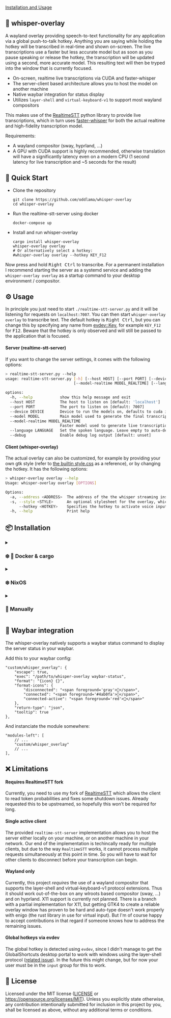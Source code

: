 [Installation and Usage](#-installation-and-usage)

## 💬 whisper-overlay

A wayland overlay providing speech-to-text functionality for any application via a global push-to-talk hotkey.
Anything you are saying while holding the hotkey will be transcribed in real-time and shown on-screen.
The live transcriptions use a faster but less accurate model but as soon as you pause speaking or release
the hotkey, the transcription will be updated using a second, more accurate model.
This resulting text will then be tryped into the window that is currently focused.

- On-screen, realtime live transcriptions via CUDA and faster-whisper
- The server-client based architecture allows you to host the model on another machine
- Native waybar integration for status display
- Utilizes `layer-shell` and `virtual-keyboard-v1` to support most wayland compositors

This makes use of the [RealtimeSTT](https://github.com/KoljaB/RealtimeSTT) python library to provide
live transcriptions, which in turn uses [faster-whisper](https://github.com/SYSTRAN/faster-whisper)
for both the actual realtime and high-fidelity transcription model.

Requirements:

- A wayland compositor (sway, hyprland, ...)
- A GPU with CUDA support is highly recommended, otherwise translation will have a significantly latency even
  on a modern CPU (1 second latency for live transcription and ~5 seconds for the result)

## 🚀 Quick Start

- Clone the repository
  ```
  git clone https://github.com/oddlama/whisper-overlay
  cd whisper-overlay
  ```

- Run the realtime-stt-server using docker
  ```
  docker-compose up
  ```

- Install and run whisper-overlay
  ```
  cargo install whisper-overlay
  whisper-overlay overlay
  # Or alternatively select a hotkey:
  #whisper-overlay overlay --hotkey KEY_F12
  ```

Now press and hold <kbd>Right Ctrl</kbd> to transcribe. For a permanent installation
I recommend starting the server as a systemd service and adding the `whisper-overlay overlay`
as a startup command to your desktop environment / compositor.

## ⚙️ Usage

In principle you just need to start `./realtime-stt-server.py` and it will be listening for requests on `localhost:7007`.
You can then start `whisper-overlay overlay` to transcribe text. The default hotkey is <kbd>Right Ctrl</kbd>,
but you can change this by specifying any name from [evdev::Key](https://docs.rs/evdev/latest/evdev/struct.Key.html),
for example `KEY_F12` for <kbd>F12</kbd>. Beware that the hotkey is only observed and will still be passed to the application that is focused.

#### Server (realtime-stt-server)

If you want to change the server settings, it comes with the following options:

```bash
> realtime-stt-server.py --help
usage: realtime-stt-server.py [-h] [--host HOST] [--port PORT] [--device DEVICE] [--model MODEL]
                              [--model-realtime MODEL_REALTIME] [--language LANGUAGE] [--debug]

options:
  -h, --help            show this help message and exit
  --host HOST           The host to listen on [default: 'localhost']
  --port PORT           The port to listen on [default: 7007]
  --device DEVICE       Device to run the models on, defaults to cuda if available, else cpu [default: 'cuda']
  --model MODEL         Main model used to generate the final transcription [default: 'large-v3']
  --model-realtime MODEL_REALTIME
                        Faster model used to generate live transcriptions [default: 'base']
  --language LANGUAGE   Set the spoken language. Leave empty to auto-detect. [default: '']
  --debug               Enable debug log output [default: unset]
```

#### Client (whisper-overlay)

The actual overlay can also be customized, for example by providing your own gtk style
(refer to [the builtin style.css](./src/style.css) as a reference), or by changing the hotkey.
It has the following options:

```bash
> whisper-overlay overlay --help
Usage: whisper-overlay overlay [OPTIONS]

Options:
  -a, --address <ADDRESS>  The address of the the whisper streaming instance (host:port) [default: localhost:7007]
  -s, --style <STYLE>      An optional stylesheet for the overlay, which replaces the internal style
      --hotkey <HOTKEY>    Specifies the hotkey to activate voice input. You can use any key or button name from [evdev::Key](https://docs.rs/evdev/latest/evdev/struct.Key.html) [default: KEY_RIGHTCTRL]
  -h, --help               Print help
```

## 📦 Installation

<details>
<summary>

### ❄️ 🐳 Docker & cargo
</summary>

For a quick and simple install, you can run the server using docker and
install the overlay directly via cargo:

```bash
git clone https://github.com/oddlama/whisper-overlay
cd whisper-overlay

# Start realtime-stt-server
docker-compose up

# Install and run overlay
cargo install whisper-overlay
whisper-overlay overlay
```

</details>
<details>
<summary>

### ❄️ NixOS
</summary>

This application comes with a NixOS module and overlay so you can easily access the relevant packages
and host the realtime-stt-server. First, add this flake as an input:

```nix
{
  inputs = {
    # ...
    whisper-overlay.url = "github:oddlama/whisper-overlay";
    whisper-overlay.inputs.nixpkgs.follows = "nixpkgs";
  };
}
```

Then add the nixos module exposed by this flake,
and enable the realtime-stt-server in your `configuration.nix`. Also add the relevant package to your system or user,
so you can start it later.

```nix
{
  imports = [
    inputs.whisper-overlay.nixosModules.default
  ];

  # Also make sure to enable cuda support in nixpkgs, otherwise transcription will
  # be painfully slow. But be prepared to let your computer build packages for 2-3 hours.
  nixpkgs.config.cudaSupport = true;

  services.realtime-stt-server.enable = true;
  environment.systemPackages = [pkgs.whisper-overlay];
}
```

The server will now be started automatically with your system,
and you can run `whisper-overlay overlay` as your user.
You might want to add this.

</details>
<details>
<summary>

### 🧰 Manually
</summary>

First, install and start the server:

```bash
# Create virtualenv
python -m venv venv
source venv/bin/activate

# Install RealtimeSTT (fork)
# Follow this for GPU support:
# https://github.com/KoljaB/RealtimeSTT?tab=readme-ov-file#gpu-support-with-cuda-recommended
git clone https://github.com/oddlama/RealtimeSTT
cd RealtimeSTT
pip install -r requirements.txt
cd ..

# Run server script
git clone https://github.com/oddlama/whisper-overlay
python ./realtime-stt-server.py
```

Second, start the overlay by tunning the client from source:

```bash
# Clone repository (or reuse the previous checkout)
git clone https://github.com/oddlama/whisper-overlay
cargo build --release
./target/release/whisper-overlay overlay
```

</details>

## 🌟 Waybar integration

The whisper-overlay natively supports a waybar status command to
display the server status in your waybar.

Add this to your waybar config:

```jsonc
"custom/whisper_overlay": {
    "escape": true,
    "exec": "/path/to/whisper-overlay waybar-status",
    "format": "{icon} {}",
    "format-icons": {
        "disconnected": "<span foreground='gray'></span>",
        "connected": "<span foreground='#4ab0fa'></span>",
        "connected-active": "<span foreground='red'></span>"
    },
    "return-type": "json",
    "tooltip": true
},
```

And instanciate the module somewhere:

```jsonc
"modules-left": [
    // ...
    "custom/whisper_overlay"
    // ...
],
```

## ❌ Limitations

#### Requires RealtimeSTT fork

Currently, you need to use my fork of [RealtimeSTT](https://github.com/oddlama/RealtimeSTT) which allows the client
to read token probabilities and fixes some shutdown issues. Already requested this to be upstreamed,
so hopefully this won't be required for long.

#### Single active client

The provided `realtime-stt-server` implementation allows you to host the server either locally on your machine, or on another machine
in your network. Our end of the implementation is techincally ready for multiple clients, but due to the way `RealtimeSTT` works, it cannot process
multiple requests simultaneously at this point in time. So you will have to wait for other clients to disconnect before your transcription can begin.

#### Wayland only

Currently, this project _requires_ the use of a wayland compositor that supports the layer-shell and virtual-keyboard-v1 protocol extensions.
Thus it should work out-of-the-box on any wlroots based compositor (sway, ...) and on hyprland. X11 support is currently not planned.
There is a branch with a partial implementation for X11, but getting GTK4 to create a reliable overlay window has proven to be hard and
auto-type doesn't work properly with enigo (the rust library in use for virtual input). But I'm of course happy to accept contributions
in that regard if someone knows how to address the remaining issues.

#### Global hotkeys via evdev

The global hotkey is detected using `evdev`, since I didn't manage to get the GlobalShortcuts desktop portal
to work with windows using the layer-shell protocol ([related issue](https://github.com/bilelmoussaoui/ashpd/issues/213)).
In the future this might change, but for now your user must be in the `input` group for this to work.

## 📜 License

Licensed under the MIT license ([LICENSE](LICENSE) or <https://opensource.org/licenses/MIT>).
Unless you explicitly state otherwise, any contribution intentionally
submitted for inclusion in this project by you, shall be licensed as above, without any additional terms or conditions.

